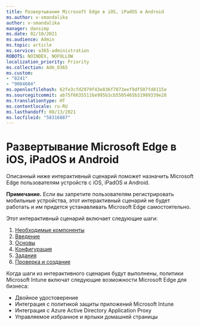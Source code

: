 ```yaml
---
title: Развертывание Microsoft Edge в iOS, iPadOS и Android
ms.author: v-smandalika
author: v-smandalika
manager: dansimp
ms.date: 02/10/2021
ms.audience: Admin
ms.topic: article
ms.service: o365-administration
ROBOTS: NOINDEX, NOFOLLOW
localization_priority: Priority
ms.collection: Adm_O365
ms.custom:
- "8241"
- "9004604"
ms.openlocfilehash: 62fe3cfd2979f43e836f7073eef9df507fd8115e
ms.sourcegitcommit: ab75f66355116e995b3cb5505465b31989339e28
ms.translationtype: HT
ms.contentlocale: ru-RU
ms.lasthandoff: 08/13/2021
ms.locfileid: "58316887"
---
```

# <a name="deploy-microsoft-edge-to-ios-ipados-and-android"></a>Развертывание Microsoft Edge в iOS, iPadOS и Android

Описанный ниже интерактивный сценарий поможет назначить Microsoft Edge пользователям устройств с iOS, iPadOS и Android.

**Примечание.** Если вы запретите пользователям регистрировать мобильные устройства, этот интерактивный сценарий не будет работать и им придется устанавливать Microsoft Edge самостоятельно.

Этот интерактивный сценарий включает следующие шаги:

1. [Необходимые компоненты](https://docs.microsoft.com/mem/intune/fundamentals/guided-scenarios-edge#prerequisites)
2. [Введение](https://docs.microsoft.com/mem/intune/fundamentals/guided-scenarios-edge#step-1---introduction)
3. [Основы](https://docs.microsoft.com/mem/intune/fundamentals/guided-scenarios-edge#step-2---basics)
4. [Конфигурация](https://docs.microsoft.com/mem/intune/fundamentals/guided-scenarios-edge#step-3---configuration)
5. [Задания](https://docs.microsoft.com/mem/intune/fundamentals/guided-scenarios-edge#step-4---assignments)
6. [Проверка и создание](https://docs.microsoft.com/mem/intune/fundamentals/guided-scenarios-edge#step-5---review--create)

Когда шаги из интерактивного сценария будут выполнены, политики Microsoft Intune включат следующие возможности Microsoft Edge для бизнеса:

- Двойное удостоверение
- Интеграция с политикой защиты приложений Microsoft Intune
- Интеграция с Azure Active Directory Application Proxy
- Управляемое избранное и ярлыки домашней страницы
